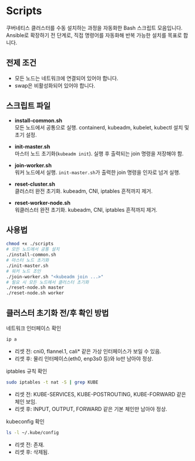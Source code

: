 # Scripts

쿠버네티스 클러스터를 수동 설치하는 과정을 자동화한 Bash 스크립트 모음입니다.  
Ansible로 확장하기 전 단계로, 직접 명령어를 자동화해 반복 가능한 설치를 목표로 합니다.

## 전제 조건
- 모든 노드는 네트워크에 연결되어 있어야 합니다.
- swap은 비활성화되어 있어야 합니다.

## 스크립트 파일
- **install-common.sh**  
  모든 노드에서 공통으로 실행. containerd, kubeadm, kubelet, kubectl 설치 및 초기 설정.
- **init-master.sh**  
  마스터 노드 초기화(`kubeadm init`). 실행 후 출력되는 join 명령을 저장해야 함.

- **join-worker.sh**  
  워커 노드에서 실행. `init-master.sh`가 출력한 join 명령을 인자로 넘겨 실행.

- **reset-cluster.sh**  
  클러스터 완전 초기화. kubeadm, CNI, iptables 흔적까지 제거.

- **reset-worker-node.sh**  
  워클러스터 완전 초기화. kubeadm, CNI, iptables 흔적까지 제거.

## 사용법
```bash
chmod +x ./scripts
# 모든 노드에서 공통 설치
./install-common.sh
# 마스터 노드 초기화
./init-master.sh
# 워커 노드 조인
./join-worker.sh "<kubeadm join ...>"
# 필요 시 모든 노드에서 클러스터 초기화
./reset-node.sh master 
./reset-node.sh worker
```

## 클러스터 초기화 전/후 확인 방법
네트워크 인터페이스 확인
```bash
ip a
```
- 리셋 전: cni0, flannel.1, cali* 같은 가상 인터페이스가 보일 수 있음.
- 리셋 후: 물리 인터페이스(eth0, enp3s0 등)와 lo만 남아야 정상.

iptables 규칙 확인
```bash
sudo iptables -t nat -S | grep KUBE
```
- 리셋 전: KUBE-SERVICES, KUBE-POSTROUTING, KUBE-FORWARD 같은 체인 보임.
- 리셋 후: INPUT, OUTPUT, FORWARD 같은 기본 체인만 남아야 정상.

kubeconfig 확인
```bash
ls -l ~/.kube/config
```
- 리셋 전: 존재.
- 리셋 후: 삭제됨.
